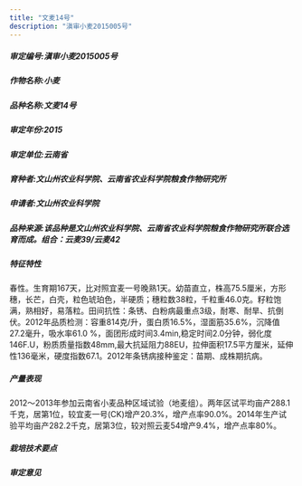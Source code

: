 ```yaml
---
title: "文麦14号"
description: "滇审小麦2015005号"
---
```

##### 审定编号:滇审小麦2015005号

##### 作物名称:小麦

##### 品种名称:文麦14号

##### 审定年份:2015

##### 审定单位:云南省

##### 育种者:文山州农业科学院、云南省农业科学院粮食作物研究所

##### 申请者:文山州农业科学院

##### 品种来源:该品种是文山州农业科学院、云南省农业科学院粮食作物研究所联合选育而成。组合：云麦39/云麦42

##### 特征特性
春性。生育期167天，比对照宜麦一号晚熟1天。幼苗直立，株高75.5厘米，方形穗，长芒，白壳，粒色琥珀色，半硬质；穗粒数38粒，千粒重46.0克。籽粒饱满，熟相好，易落粒。田间抗性：条锈、白粉病最重点3级，耐寒、耐旱、抗倒伏。2012年品质检测：容重814克/升，蛋白质16.5%，湿面筋35.6%，沉降值27.2毫升，吸水率61.0 %，面团形成时间3.4min,稳定时间2.0分钟，弱化度146F.U，粉质质量指数48mm,最大抗延阻力88EU，拉伸面积17.5平方厘米，延伸性136毫米，硬度指数67.1。2012年条锈病接种鉴定：苗期、成株期抗病。

##### 产量表现
2012～2013年参加云南省小麦品种区域试验（地麦组）。两年区试平均亩产288.1千克，居第1位，较宜麦一号(CK)增产20.3%，增产点率90.0%。2014年生产试验平均亩产282.2千克，居第3位，较对照云麦54增产9.4%，增产点率80%。

##### 栽培技术要点


##### 审定意见

